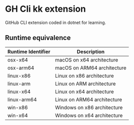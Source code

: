 # GH Cli kk extension

 GitHub CLI extension coded in dotnet for learning.

 ## Runtime equivalence

| Runtime Identifier | Description |
|--------------------|-------------|
| osx-x64 | macOS on x64 architecture |
| osx-arm64 | macOS on ARM64 architecture |
| linux-x86 | Linux on x86 architecture |
| linux-arm | Linux on ARM architecture |
| linux-x64 | Linux on x64 architecture |
| linux-arm64 | Linux on ARM64 architecture |
| win-x86 | Windows on x86 architecture |
| win-x64 | Windows on x64 architecture |
